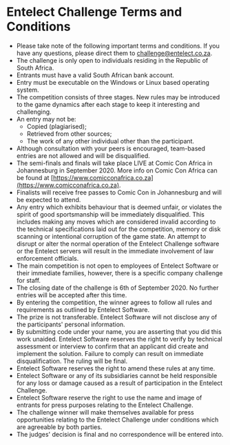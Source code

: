 # Entelect Challenge Terms and Conditions
                                            
* Please take note of the following important terms and conditions. If you have any questions, please direct them to [challenge@entelect.co.za](challenge@entelect.co.za).
* The challenge is only open to individuals residing in the Republic of South Africa.
* Entrants must have a valid South African bank account.
* Entry must be executable on the Windows or Linux based operating system.
* The competition consists of three stages. New rules may be introduced to the game dynamics after each stage to keep it interesting and challenging. 
* An entry may not be:
    * Copied (plagiarised);
    * Retrieved from other sources;
    * The work of any other individual other than the participant.
* Although consultation with your peers is encouraged, team-based entries are not allowed and will be disqualified.
* The semi-finals and finals will take place LIVE at Comic Con Africa in Johannesburg in September 2020. More info on Comic Con Africa can be found at [https://www.comicconafrica.co.za](https://www.comicconafrica.co.za).
* Finalists will receive free passes to Comic Con in Johannesburg and will be expected to attend.
* Any entry which exhibits behaviour that is deemed unfair, or violates the spirit of good sportsmanship will be immediately disqualified. 
This includes making any moves which are considered invalid according to the technical specifications laid out for the competition, memory or disk scanning or intentional corruption of the game state. 
An attempt to disrupt or alter the normal operation of the Entelect Challenge software or the Entelect servers will result in the immediate involvement of law enforcement officials.
* The main competition is not open to employees of Entelect Software or their immediate families, however, there is a specific company challenge for staff.
* The closing date of the challenge is 6th of September 2020. No further entries will be accepted after this time.
* By entering the competition, the winner agrees to follow all rules and requirements as outlined by Entelect Software.
* The prize is not transferable. Entelect Software will not disclose any of the participants' personal information.
* By submitting code under your name, you are asserting that you did this work unaided. Entelect Software reserves the right to verify by technical assessment or interview to confirm that an applicant did create and implement the solution. Failure to comply can result on immediate disqualification. The ruling will be final.
* Entelect Software reserves the right to amend these rules at any time.
* Entelect Software or any of its subsidiaries cannot be held responsible for any loss or damage caused as a result of participation in the Entelect Challenge.
* Entelect Software reserve the right to use the name and image of entrants for press purposes relating to the Entelect Challenge.
* The challenge winner will make themselves available for press opportunities relating to the Entelect Challenge under conditions which are agreeable by both parties.
* The judges' decision is final and no correspondence will be entered into.
